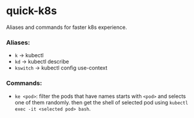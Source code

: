# quick-k8s
Aliases and commands for faster k8s experience.

### Aliases:
- ```k``` -> kubectl
- ```kd``` -> kubectl describe
- ```kswitch``` -> kubectl config use-context

### Commands:
- ```ke <pod>```:
filter the pods that have names starts with ```<pod>``` and selects one of them randomly. then get the shell of selected pod using ```kubectl exec -it <selected pod> bash```.
